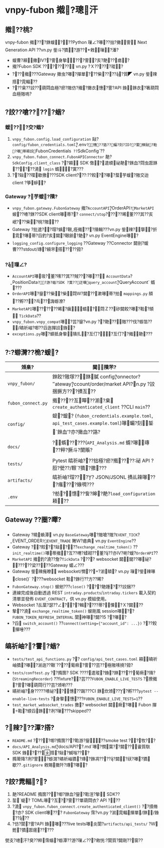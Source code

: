 ﻿# vnpy-fubon 撠?璁汗

## 撠??桃?

vnpy-fubon 撠???銝蝯???Python 璅∠?嚗??拙?撖霅 Next Generation API ??vn.py 鈭斗?獢?游??敹璅?潘?

- 蝯曹?頛撖Ⅳ??霅身摰???霅?亥?靘??瘜?
- 撠?Fubon SDK ??????? vn.py ?Ｘ?????瑽?
- ???撠???Gateway 撖虫?嚗?撣單???柴?????質◤ vn.py 鈭辣撘?雿輻??
- ???臬??詨??葫閰血極?瘀?隞仿?撠?撖衣憓?霅?API 銵銝衣?箸葫閰血極隞嗚?

## ?詨??嗆?????蝔?

### 蝯???交?蝔?

1. `vnpy_fubon.config.load_configuration` 敺?`config/fubon_credentials.toml`?.env` ?憓??貉??蝙?刻?ID??霅楝敺?鞈?嚗蒂頛詨 `FubonCredentials` ??`SdkConfig`??
2. `vnpy_fubon.fubon_connect.FubonAPIConnector` 靘?`SdkConfig.client_class` ??頛 SDK 憿?遣蝡祕靘?銝血?閰虫誑銝?????澆 `login` 蝑?寞???
3. ??敺??喋歇撽???SDK client?????餃??嚗?蝥芋蝯?隞交迨 client ?箏蝷?

### Gateway ?芋蝯?隤?

- `vnpy_fubon.gateway.FubonGateway` 撠?`AccountAPI`?OrderAPI`?MarketAPI` 蝬??喳?銝??SDK client嚗蒂?? `connect/stop`?????晞董???其??亥岷???柴?桃?隞??
- Gateway ?批遣??瑁?蝺?鞎痊撠???隤輯???vn.py 鈭辣?摮?折雿?嚗蒂?舀釣?亥閮?鞎餉?靘? vn.py EventEngine嚗?
- `logging_config.configure_logging` ??Gateway ??Connector 閮剖?蝯曹???stdout/瑼?頛芣撘????箝?

### ?璅∠?

- `AccountAPI`嚗圾?董?嗉??其??賊???嚗?? `AccountData`?PositionData`??游?蝔?SDK ?寞??迂嚗query_account`?QueryAccount` 蝑???
- `OrderAPI`嚗?鋆??柴?柴閰Ｗ?閮??漱嚗蒂?拍 `mappings.py` 頧??孵???乓??誨蝣潦?
- `MarketAPI`嚗??????晞?瘨蝑?閰Ｚ??矽閮餃?嚗?鞈?頧 `TickData`??
- `vnpy_fubon.vnpy_compat`嚗?芸?鋆?vn.py ??靘??隞???伐?蝣箔??/皜祈岫?啣??舀迤撣詨銵?
- `exceptions.py`嚗?蝢抵身摰隤扎?亙仃??亙仃??撠靘???

## ??蝣潸??桅?蝯?

| 頝臬? | 閫隤芣? |
| --- | --- |
| `vnpy_fubon/` | 銝餃?隞塚??銝膩 config?onnector?ateway?ccount/order/market API?n.py ?詨捆撅方???撌亙??|
| `fubon_connect.py` | 撠????亙暺??湔?臬 `create_authenticated_client` ??CLI `main`??|
| `config/` | 蝭?蝯? (`fubon_credentials.example.toml`, `api_test_cases.example.toml`)嚗蝙?刻銴ˊ銝血‵?亦?撖血??詻?|
| `docs/` | ?蝑?????(`API_Analysis.md` 蝑?嚗瑼??粹?撅斗?閬賬?|
| `tests/` | Pytest 皜祈岫???拙極?瘀?撠????祕 API ?脰?甇??/鞎?獢?撽???|
| `artifacts/` | 皜祈岫?瑁???? JSON/JSONL 撌乩辣嚗???瘙???蝝啁???|
| `.env` | ?舫?憓??訾?皞?靘?`load_configuration` 頛??|

## Gateway ??圈?暺?

- Gateway ?曉蝜潭 vn.py `BaseGateway`嚗?隞嗆?隞?`EVENT_TICK`?EVENT_ORDER`?EVENT_TRADE` 敶Ｗ?瘜典 vn.py `EventEngine`??
- Gateway ??餃??敺???`exchange_realtime_token()` ??`init_realtime()`嚗蒂撠?亙??喟?蝚砌??董???亦Ⅳ?喲?蝯?`OrderAPI`??
- `MarketAPI` 撠釣?澆??詹?`TickData` ???? websocket 閮閫??嚗祕??????梁????Gateway 蝞∠???
- Gateway 鈭辣瘣暸 websocket/憪???湔頧? vn.py 璅?鈭辣嚗close()` ????websocket 鞈?銝行??方??晞?
- `FubonGateway.stop()` 蝬剜???`close()` ???靘踵???詨捆??
- 連線完成後自動透過 REST `intraday.products`/`intraday.tickers` 載入契約清單並發佈 `EVENT_CONTRACT`，供 vn.py 模組使用。
- Websocket ?乩葉?瑟??∠???輯????蒂?憟?Ｘ?閮??
- 摰??澆 `exchange_realtime_token()` 蝬剛風 session嚗?? `FUBON_TOKEN_REFRESH_INTERVAL` 閬神嚗?閮?15 ??嚗?
- ?舀 `switch_account()` ??`connect(setting={"account_id": ...})` ???餃撣唾???

## 皜祈岫??霅?蝔?

- `tests/test_api_functions.py` ?? `config/api_test_cases.toml` 頛皜祈岫獢?嚗?湔迤??鞎????葡瘚?霅??芸??極隞嗉撓?箝?
- `tests/conftest.py` ??撱箇? SDK ????遣瑽?銵?銝????葡瘚?隤?(`StreamingRecorder`) ??fixture??芸???`FUBON_ENABLE_LIVE_TESTS` ?撩撠?霅?嚗葫閰行??芸?頝喲???
- 皜祈岫?身?????喳祕??憓??踹???CI 銝炊頝???孵???`pytest --enable-live-tests` ?身摰憓???`FUBON_ENABLE_LIVE_TESTS=1`??
- `test_market_websocket_trades` 撽? websocket 閮瘚?嚗 Fubon 撣鞈?蝡舀銝?冽?璅???skipped??

## ?辣???潭?撘?

- `README.md` ????啣?撱箇???鞈游?鋆??smoke test ??牧??
- `docs/API_Analysis.md`?docs/API??.md`嚗?憪葉??閮??餈質馱 SDK 銵???撘?敺?蝛嗡???
- 撱箄降?冽?霅?蝣潸?皜祈岫獢?瑼?銝凋?????閮?祆?嚗?獢歇??`.gitignore` 敹賜撖阡?瑼?嚗?

## ?詨?雿輻??

1. 靘?README 撱箇???啣?銝血?鋆?鞈渲?摰 SDK??
2. 銴ˊ蝭? TOML嚗‵?亙??霅??單葫閰衣? API ???
3. ?澆 `vnpy_fubon.fubon_connect.create_authenticated_client()` ??撌脩?亦? SDK client嚗??? `FubonGateway` 霈?vn.py ?湔雿輻撣單/銝/銵????
4. ?仿?閬?霅?API 銵嚗???live tests嚗炎閬?`artifacts/api_tests/` ?Ｗ銋?獢誑瘥?????

甇支?璁汗?臭??粹霈蝔?蝣潭??游?璅∠???敹恍?閬質?閮剛??窗??
